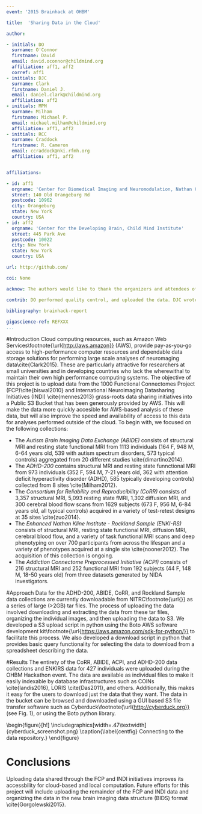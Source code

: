```yaml
---
event: '2015 Brainhack at OHBM'

title:  'Sharing Data in the Cloud'

author:

- initials: DO
  surname: O'Connor
  firstname: David
  email: david.oconnor@childmind.org
  affiliation: aff1, aff2
  corref: aff1
- initials: DJC
  surname: Clark
  firstname: Daniel J.
  email: daniel.clark@childmind.org
  affiliation: aff2
- initials: MPM
  surname: Milham
  firstname: Michael P.
  email: michael.milham@childmind.org
  affiliation: aff1, aff2
- initials: RCC
  surname: Craddock
  firstname: R. Cameron
  email: ccraddock@nki.rfmh.org
  affiliation: aff1, aff2


affiliations: 

- id: aff1
  orgname: 'Center for Biomedical Imaging and Neuromodulation, Nathan Kline Institute for Psychiatric Research'
  street: 140 Old Orangeburg Rd
  postcode: 10962
  city: Orangeburg
  state: New York
  country: USA
- id: aff2
  orgname: 'Center for the Developing Brain, Child Mind Institute'
  street: 445 Park Ave
  postcode: 10022
  city: New York
  state: New York
  country: USA

url: http://github.com/

coi: None

acknow: The authors would like to thank the organizers and attendees of the OHBM Brainhack in Hawaii. This project was made possible by the S3 public bucket generously provided by Amazon Web Services.

contrib: DO performed quality control, and uploaded the data. DJC wrote code to interact with AWS, preprocessed and uploaded data. MPM and RCC lead the data collection and sharing projects. All of the authors contributed to writing the project report.
  
bibliography: brainhack-report

gigascience-ref: REFXXX
...
```


#Introduction
Cloud computing resources, such as Amazon Web Services\footnote{\url{http://aws.amazon}} (AWS), provide pay-as-you-go access to high-performance computer resources and dependable data storage solutions for performing large scale analyses of neuromaging data\cite{Clark2015}. These are particularly attractive for researchers at small universities and in developing countries who lack the wherewithal to maintain their own high performance computing systems. The objective of this project is to upload data from the 1000 Functional Connectomes Project (FCP)\cite{biswal2010} and International Neuroimaging Datasharing Initiatives (INDI) \cite{mennes2013} grass-roots data sharing initiatives into a Public S3 Bucket that has been generously provided by AWS. This will make the data more quickly accesible for AWS-based analysis of these data, but will also improve the speed and availability of access to this data for analyses performed outside of the cloud. To begin with, we focused on the following collections:

- The *Autism Brain Imaging Data Exchange (ABIDE)* consists of structural MRI and resting state functional MRI from 1113 individuals (164 F, 948 M, 6-64 years old, 539 with autism spectrum disorders, 573 typical controls) aggregated from 20 different studies \cite{dimartino2014}.
- The *ADHD-200* contains structural MRI and resting state funnctional MRI from 973 individuals (352 F, 594 M, 7-21 years old, 362 with attention deficit hyperactivity disorder (ADHD), 585 typically developing controls) collected from 8 sites \cite{Milham2012}.
- The *Consortium for Reliability and Reproducibility (CoRR)* consists of 3,357 structural MRI, 5,093 resting state fMRI, 1,302 diffusion MRI, and 300 cerebral blood flow scans from 1629 subjects (673 F, 956 M, 6-84 years old, all typical controls) acquired in a variety of test-retest designs at 35 sites \cite{zuo2014}.
- The *Enhanced Nathan Kline Institute - Rockland Sample (ENKI-RS)* consists of structural MRI, resting state functional MRI, diffusion MRI, cerebral blood flow, and a variety of task functional MRI scans and deep phenotyping on over 700 participants from across the lifespan and a variety of phenotypes acquired at a single site \cite{nooner2012}. The acquisition of this collection is ongoing.
- The *Addiction Connectome Preprocessed Initiative (ACPI)* consists of 216 structural MRI and 252 functional MRI from 192 subjects (44 F, 148 M, 18-50 years old) from three datasets generated by NIDA investigators.

#Approach
Data for the ADHD-200, ABIDE, CoRR, and Rockland Sample data collections are currently downloadable from NITRC\footnote{\url{}} as a series of large (>2GB) tar files. The process of uploading the data involved downloading and extracting the data from these tar files, organizing the individual images, and then uploading the data to S3. We developed a S3 upload script in python using the Boto AWS software development kit\footnote{\url{https://aws.amazon.com/sdk-for-python/}} to facilitate this process. We also developed a download script in python that provides basic query functionality for selecting the data to download from a spreadsheet describing the data.   

#Results
The entirety of the CoRR, ABIDE, ACPI, and ADHD-200 data collections and ENKIRS data for 427 individuals were uploaded during the OHBM Hackathon event. The data are available as individual files to make it easily indexable by database infrastructures such as COINs \cite{landis2016}, LORIS \cite{Das2011}, and others. Additionally, this makes it easy for the users to download just the data that they want.  The data in the bucket can be browsed and downloaded using a GUI based S3 file transfer software such as Cyberduck\footnote{\url{http://cyberduck.org}} (see Fig. 1), or using the Boto python library. 

\begin{figure}[h!]
  \includegraphics[width=.47\textwidth]{cyberduck_screenshot.png}
  \caption{\label{centfig} Connecting to the data repository.}
\end{figure}

# Conclusions
Uploading data shared through the FCP and INDI initiatives improves its accessbility for cloud-based and local computation. Future efforts for this project will include uploading the remainder of the FCP and INDI data and organizing the data in the new brain imaging data structure (BIDS) format \cite{Gorgolewski2015}.  
